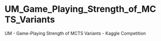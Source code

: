 # UM_Game_Playing_Strength_of_MCTS_Variants
UM - Game-Playing Strength of MCTS Variants - Kaggle Competition
